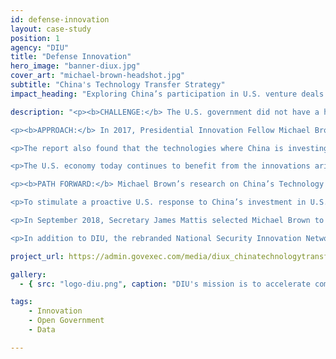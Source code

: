 ```yaml
---
id: defense-innovation
layout: case-study
position: 1
agency: "DIU"
title: "Defense Innovation"
hero_image: "banner-diux.jpg"
cover_art: "michael-brown-headshot.jpg"
subtitle: "China's Technology Transfer Strategy"
impact_heading: "Exploring China’s participation in U.S. venture deals and the passing of the Foreign Investment Risk Review Modernization Act of 2018 (FIRRMA)"

description: "<p><b>CHALLENGE:</b> The U.S. government did not have a holistic view of how fast China's technology transfer is occurring or the multiple methods China uses for that transfer, the level of Chinese investment in U.S. technology, or a consolidated view of what technologies we should be protecting.</p>

<p><b>APPROACH:</b> In 2017, Presidential Innovation Fellow Michael Brown <a href='https://admin.govexec.com/media/diux_chinatechnologytransferstudy_jan_2018_(1).pdf'>co-authored a report</a> exploring China’s participation in U.S. venture deals to assess: how large the overall investment was, whether it was growing and what technologies were the focus of investment. In the process he found Chinese participation in venture-backed startups at a record level of 10-16 of all venture deals (2015-2017) and that investment had grown rapidly in the past seven years.</p>

<p>The report also found that the technologies where China is investing are the same ones where U.S. firms are investing and that will be foundational to future innovation: artificial intelligence, autonomous vehicles, augmented/virtual reality, robotics and blockchain technology. Moreover, these are some of the same technologies of interest to the U.S. Department of Defense to build on the technological superiority of the U.S. military today. The speed at which dual-use technologies are developed in the commercial sector has significant impact on the nature of warfare and the critical need to master them ahead of competitors.</p>

<p>The U.S. economy today continues to benefit from the innovations arising from decades of federal research which created new industries at the forefront of technology today including those based on semiconductors, GPS, the internet, hydraulic fracturing, genomics and many others. To benefit from a thriving future economy, the authors concluded that the U.S. must increase the investment in federally-funded research and recruiting to drive a growing pipeline of innovations and technology breakthroughs. Additionally, to preserve our technological advantage, we must take steps to ensure “a healthy and secure national security innovation base that includes both traditional and nontraditional defense partners” including early-stage companies.</p>

<p><b>PATH FORWARD:</b> Michael Brown’s research on China’s Technology Transfer Strategy at DoD and his testimony before the House Financial Services Committee, Subcommittee on Monetary Policy and Trade was influential in Congress passing the Foreign Investment Risk Review Modernization Act of 2018 (FIRRMA). The FIRRMA legislation was passed by Congress and signed into law in August 2018.  </p>

<p>To stimulate a proactive U.S. response to China’s investment in U.S.-based dual-use hardware companies, Michael proposed a program within the Department of Defense to catalyze private investment focused on hardware technologies important for the U.S. Military. This program, the National Security Innovation Capital (NSIC), was enacted as Section 230 of the National Defense Authorization Act of 2018.</p>

<p>In September 2018, Secretary James Mattis selected Michael Brown to lead the Defense Innovation Unit (DIU), which was formed in 2015 to accelerate the adoption of commercial technology into the military. In this way, he follows in the footsteps of other PIFs who have decided to stay and serve in leadership roles within the government.</p>

<p>In addition to DIU, the rebranded National Security Innovation Network (NSIN), which brings national security problems to universities where students and professors collaborate on new ways to solve these problems as part of the “Hacking For Defense” curriculum. The combination of NSIN, NSIC and core DIU are all aimed at growing the national security innovation base. With over 100 projects started,  DIU has introduced more than 45 first-time vendors to the Department of Defense.</p>"

project_url: https://admin.govexec.com/media/diux_chinatechnologytransferstudy_jan_2018_(1).pdf

gallery:
  - { src: "logo-diu.png", caption: "DIU's mission is to accelerate commercial technology for national security. They are a fast-moving government entity that provides recurring revenue to companies to solve national security problems.", alt: "DIU logo" }

tags:
    - Innovation
    - Open Government
    - Data

---
```

